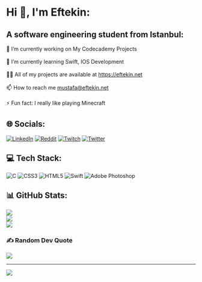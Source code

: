 # Hi 👋, I'm Eftekin:
## A software engineering student from Istanbul:
🔭 I’m currently working on My Codecademy Projects<br><br>🌱 I’m currently learning Swift, IOS Development<br><br>👨‍💻 All of my projects are available at https://eftekin.net<br><br>📫 How to reach me mustafa@eftekin.net<br><br>⚡ Fun fact: I really like playing Minecraft<br>


## 🌐 Socials:
[![LinkedIn](https://img.shields.io/badge/LinkedIn-%230077B5.svg?logo=linkedin&logoColor=white)](https://linkedin.com/in/eftekin) [![Reddit](https://img.shields.io/badge/Reddit-%23FF4500.svg?logo=Reddit&logoColor=white)](https://reddit.com/user/eftekin) [![Twitch](https://img.shields.io/badge/Twitch-%239146FF.svg?logo=Twitch&logoColor=white)](https://twitch.tv/meftekin) [![Twitter](https://img.shields.io/badge/Twitter-%231DA1F2.svg?logo=Twitter&logoColor=white)](https://twitter.com/efmacin) 

## 💻 Tech Stack:
![C](https://img.shields.io/badge/c-%2300599C.svg?style=for-the-badge&logo=c&logoColor=white) ![CSS3](https://img.shields.io/badge/css3-%231572B6.svg?style=for-the-badge&logo=css3&logoColor=white) ![HTML5](https://img.shields.io/badge/html5-%23E34F26.svg?style=for-the-badge&logo=html5&logoColor=white) ![Swift](https://img.shields.io/badge/swift-F54A2A?style=for-the-badge&logo=swift&logoColor=white) ![Adobe Photoshop](https://img.shields.io/badge/adobephotoshop-%2331A8FF.svg?style=for-the-badge&logo=adobephotoshop&logoColor=white)
## 📊 GitHub Stats:
![](https://github-readme-stats.vercel.app/api?username=eftekin&theme=dark&hide_border=false&include_all_commits=false&count_private=false)<br/>
![](https://github-readme-streak-stats.herokuapp.com/?user=eftekin&theme=dark&hide_border=false)<br/>
![](https://github-readme-stats.vercel.app/api/top-langs/?username=eftekin&theme=dark&hide_border=false&include_all_commits=false&count_private=false&layout=compact)

### ✍️ Random Dev Quote
![](https://quotes-github-readme.vercel.app/api?type=horizontal&theme=radical)

---
[![](https://visitcount.itsvg.in/api?id=eftekin&icon=0&color=0)](https://visitcount.itsvg.in)
